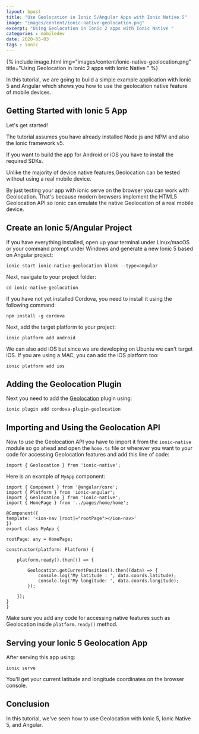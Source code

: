```yaml
---
layout: bpost
title: "Use Geolocation in Ionic 5/Angular Apps with Ionic Native 5"
image: "images/content/ionic-native-geolocation.png"
excerpt: "Using Geolocation in Ionic 2 apps with Ionic Native "
categories : mobiledev
date: 2020-05-03
tags : ionic 
---
```


{% include image.html
   img="images/content/ionic-native-geolocation.png"
       title="Using Geolocation in Ionic 2 apps with Ionic Native "
%}


In this tutorial, we are going to build a simple example application with Ionic 5 and Angular which shows you how to use the geolocation native feature of mobile devices.

## Getting Started with Ionic 5 App

Let's get started! 

The tutorial assumes you have already installed Node.js and NPM and also the Ionic framework v5.

If you want to build the app for Android or iOS you have to install the required SDKs.

Unlike the majority of device native features,Geolocation can be tested without using a real mobile device.

By just testing your app with ionic serve on the browser you can work with Geolocation. That's because modern browsers implement the HTML5 Geolocation API so Ionic can emulate the native Geolocation of a real mobile device. 

## Create an Ionic 5/Angular Project

If you have everything installed, open up your terminal under Linux/macOS or your command prompt under Windows and generate a new Ionic 5 based on Angular project:

    ionic start ionic-native-geolocation blank --type=angular

Next, navigate to your project folder: 

    cd ionic-native-geolocation

If you have not yet installed Cordova, you need to install it using the following command: 

    npm install -g cordova

Next, add the target platform to your project:

    ionic platform add android

We can also add iOS but since we are developing on Ubuntu we can't target iOS. If you are using a MAC, you can add the iOS platform too:

    ionic platform add ios 


## Adding the Geolocation Plugin 

Next you need to add the [Geolocation](http://ionicframework.com/docs/v2/native/Geolocation/) plugin using:

    ionic plugin add cordova-plugin-geolocation


## Importing and Using the Geolocation API

Now to use the Geolocation API you have to import it from the `ionic-native` module so go ahead and open the `home.ts` file or wherever you want to your code for accessing Geolocation features and add this line of code: 

    import { Geolocation } from 'ionic-native';

 Here is an example of `MyApp` component: 

    import { Component } from '@angular/core';
    import { Platform } from 'ionic-angular';
    import { Geolocation } from 'ionic-native';
    import { HomePage } from '../pages/home/home';
 
    @Component({
    template: '<ion-nav [root]="rootPage"></ion-nav>'
    })
    export class MyApp {
    
    rootPage: any = HomePage;
    
    constructor(platform: Platform) {
    
        platform.ready().then(() => {
    
            Geolocation.getCurrentPosition().then((data) => {
                console.log('My latitude : ', data.coords.latitude);
                console.log('My longitude: ', data.coords.longitude);
            });
        
        });
    }
    }   

Make sure you add any code for accessing native features such as Geolocation inside `platform.ready()` method.

## Serving your Ionic 5 Geolocation App

After serving this app using:

    ionic serve

You'll get your current latitude and longitude coordinates on the browser console.

## Conclusion

In this tutorial, we've seen how to use Geolocation with Ionic 5, Ionic Native 5, and Angular.



